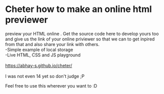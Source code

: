 # Cheter how to make an online html previewer

preview your HTML online . Get the source code here to develop yours too and give us the link of your online priviewer so that we can to get inpired from that and also share your link with others.
<br>-Simple example of local storage
<br>-Live HTML, CSS and JS playground
<br>
<br>https://abhay-s.github.io/cheter/
<br>
<br>
I was not even 14 yet so don't judge ;P


Feel free to use this wherever you want to :D
